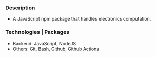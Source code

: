 ### Description
- A JavaScript npm package that handles electronics computation.

### Technologies | Packages
- Backend: JavaScript, NodeJS
- Others: Git, Bash, Github, Github Actions
